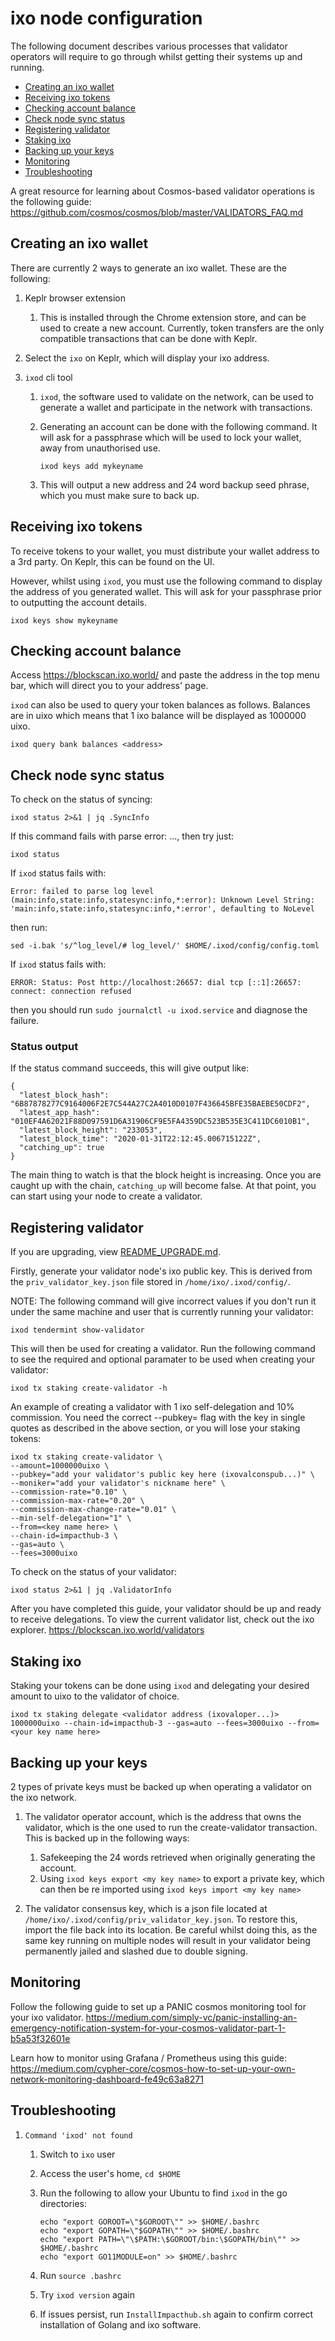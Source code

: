 # ixo node configuration

The following document describes various processes that validator operators will require to go through whilst getting their systems up and running.

  - [Creating an ixo wallet](#creating-an-ixo-wallet)
  - [Receiving ixo tokens](#receiving-ixo-tokens)
  - [Checking account balance](#checking-account-balance)
  - [Check node sync status](#check-node-sync-status)
  - [Registering validator](#registering-validator)
  - [Staking ixo](#staking-ixo)
  - [Backing up your keys](#backing-up-your-keys)
  - [Monitoring](#monitoring)
  - [Troubleshooting](#troubleshooting)

A great resource for learning about Cosmos-based validator operations is the following guide: https://github.com/cosmos/cosmos/blob/master/VALIDATORS_FAQ.md

## Creating an ixo wallet

There are currently 2 ways to generate an ixo wallet. These are the following:
1. Keplr browser extension

   1. This is installed through the Chrome extension store, and can be used to create a new account. Currently, token transfers are the only compatible transactions that can be done with Keplr.

  2. Select the `ixo` on Keplr, which will display your ixo address.

2. `ixod` cli tool

   1. `ixod`, the software used to validate on the network, can be used to generate a wallet and participate in the network with transactions.

   2. Generating an account can be done with the following command. It will ask for a passphrase which will be used to lock your wallet, away from unauthorised use.

        ```
        ixod keys add mykeyname
        ```

   3. This will output a new address and 24 word backup seed phrase, which you must make sure to back up.

## Receiving ixo tokens

To receive tokens to your wallet, you must distribute your wallet address to a 3rd party. On Keplr, this can be found on the UI.

However, whilst using `ixod`, you must use the following command to display the address of you generated wallet. This will ask for your passphrase prior to outputting the account details.

```
ixod keys show mykeyname
```

## Checking account balance

Access https://blockscan.ixo.world/ and paste the address in the top menu bar, which will direct you to your address' page.

`ixod` can also be used to query your token balances as follows. Balances are in uixo which means that 1 ixo balance will be displayed as 1000000 uixo.
```
ixod query bank balances <address>
```

## Check node sync status

To check on the status of syncing:
```
ixod status 2>&1 | jq .SyncInfo
```
If this command fails with parse error: ..., then try just:
```
ixod status
```

If `ixod` status fails with:

```
Error: failed to parse log level (main:info,state:info,statesync:info,*:error): Unknown Level String: 'main:info,state:info,statesync:info,*:error', defaulting to NoLevel
```

then run:

```
sed -i.bak 's/^log_level/# log_level/' $HOME/.ixod/config/config.toml
```

If `ixod` status fails with:
```
ERROR: Status: Post http://localhost:26657: dial tcp [::1]:26657: connect: connection refused
```
then you should run `sudo journalctl -u ixod.service` and diagnose the failure.

### Status output
If the status command succeeds, this will give output like:
```
{
  "latest_block_hash": "6B87878277C9164006F2E7C544A27C2A4010D0107F436645BFE35BAEBE50CDF2",
  "latest_app_hash": "010EF4A62021F88D097591D6A31906CF9E5FA4359DC523B535E3C411DC6010B1",
  "latest_block_height": "233053",
  "latest_block_time": "2020-01-31T22:12:45.006715122Z",
  "catching_up": true
}
```
The main thing to watch is that the block height is increasing. Once you are caught up with the chain, `catching_up` will become false. At that point, you can start using your node to create a validator.

## Registering validator

If you are upgrading, view [README_UPGRADE.md](./README_UPGRADE.md).

Firstly, generate your validator node's ixo public key. This is derived from the `priv_validator_key.json` file stored in `/home/ixo/.ixod/config/`.

NOTE: The following command will give incorrect values if you don't run it under the same machine and user that is currently running your validator:

```
ixod tendermint show-validator
```

This will then be used for creating a validator. Run the following command to see the required and optional paramater to be used when creating your validator:
```
ixod tx staking create-validator -h
```
An example of creating a validator with 1 ixo self-delegation and 10% commission. You need the correct --pubkey= flag with the key in single quotes as described in the above section, or you will lose your staking tokens:

```
ixod tx staking create-validator \
--amount=1000000uixo \
--pubkey="add your validator's public key here (ixovalconspub...)" \
--moniker="add your validator's nickname here" \
--commission-rate="0.10" \
--commission-max-rate="0.20" \
--commission-max-change-rate="0.01" \
--min-self-delegation="1" \
--from=<key name here> \
--chain-id=impacthub-3 \
--gas=auto \
--fees=3000uixo 
```

To check on the status of your validator:

```
ixod status 2>&1 | jq .ValidatorInfo
```

After you have completed this guide, your validator should be up and ready to receive delegations. To view the current validator list, check out the ixo explorer. https://blockscan.ixo.world/validators


## Staking ixo

Staking your tokens can be done using `ixod` and delegating your desired amount to uixo to the validator of choice.

```
ixod tx staking delegate <validator address (ixovaloper...)> 1000000uixo --chain-id=impacthub-3 --gas=auto --fees=3000uixo --from=<your key name here>
```

## Backing up your keys

2 types of private keys must be backed up when operating a validator on the ixo network.

1. The validator operator account, which is the address that owns the validator, which is the one used to run the create-validator transaction. This is backed up in the following ways:

    1. Safekeeping the 24 words retrieved when originally generating the account.
    2. Using `ixod keys export <my key name>` to export a private key, which can then be re imported using `ixod keys import <my key name>`

2. The validator consensus key, which is a json file located at `/home/ixo/.ixod/config/priv_validator_key.json`. To restore this, import the file back into its location. Be careful whilst doing this, as the same key running on multiple nodes will result in your validator being permanently jailed and slashed due to double signing.


## Monitoring

Follow the following guide to set up a PANIC cosmos monitoring tool for your ixo validator. https://medium.com/simply-vc/panic-installing-an-emergency-notification-system-for-your-cosmos-validator-part-1-b5a53f32601e

Learn how to monitor using Grafana / Prometheus using this guide: https://medium.com/cypher-core/cosmos-how-to-set-up-your-own-network-monitoring-dashboard-fe49c63a8271



## Troubleshooting

1. `Command 'ixod' not found` 

   1. Switch to `ixo` user
   3. Access the user's home, `cd $HOME`
   4. Run the following to allow your Ubuntu to find `ixod` in the go directories:

      ```
      echo "export GOROOT=\"$GOROOT\"" >> $HOME/.bashrc
      echo "export GOPATH=\"$GOPATH\"" >> $HOME/.bashrc
      echo "export PATH=\"\$PATH:\$GOROOT/bin:\$GOPATH/bin\"" >> $HOME/.bashrc
      echo "export GO11MODULE=on" >> $HOME/.bashrc
      ```

   5. Run `source .bashrc`
   6. Try `ixod version` again
   7. If issues persist, run `InstallImpacthub.sh` again to confirm correct installation of Golang and ixo software.


